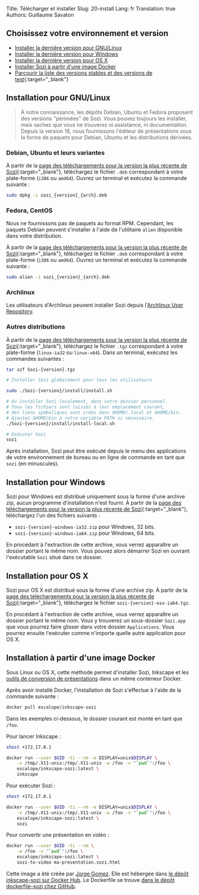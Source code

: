 Title: Télécharger et installer
Slug: 20-install
Lang: fr
Translation: true
Authors: Guillaume Savaton

Choisissez votre environnement et version
------------------------------------------

* [Installer la dernière version pour GNU/Linux](#installation-pour-gnulinux)
* [Installer la dernière version pour Windows](#installation-pour-windows)
* [Installer la dernière version pour OS X](#installation-pour-os-x)
* [Installer Sozi à partir d'une image Docker](#installation-a-partir-dune-image-docker)
* [Parcourir la liste des versions stables et des versions de test](https://github.com/senshu/Sozi/releases){:target="_blank"}

Installation pour GNU/Linux
---------------------------

> À notre connaissance, les dépôts Debian, Ubuntu et Fedora proposent des versions
> "périmées" de Sozi.
> Vous pouvez toujours les installer, mais sachez que vous ne trouverez ni
> assistance, ni documentation.
> Depuis la version 18, nous fournissons l'éditeur de présentations sous la forme
> de paquets pour Debian, Ubuntu et les distributions dérivées.

### Debian, Ubuntu et leurs variantes

À partir de la [page des téléchargements pour la version la plus récente de Sozi](https://github.com/senshu/Sozi/releases/latest){:target="_blank"},
téléchargez le fichier `.deb` correspondant à votre plate-forme (`i386` ou `amd64`).
Ouvrez un terminal et exécutez la commande suivante&nbsp;:

```bash
sudo dpkg -i sozi_{version}_{arch}.deb
```

### Fedora, CentOS

Nous ne fournissons pas de paquets au format RPM.
Cependant, les paquets Debian peuvent s'installer à l'aide
de l'utilitaire `alien` disponible dans votre distribution.

À partir de la [page des téléchargements pour la version la plus récente de Sozi](https://github.com/senshu/Sozi/releases/latest){:target="_blank"},
téléchargez le fichier `.deb` correspondant à votre plate-forme (`i386` ou `amd64`).
Ouvrez un terminal et exécutez la commande suivante&nbsp;:

```bash
sudo alien -i sozi_{version}_{arch}.deb
```

### Archlinux

Les utilisateurs d'Archlinux peuvent installer Sozi depuis l'[Archlinux User Repository](https://aur.archlinux.org/packages/sozi).

### Autres distributions

À partir de la [page des téléchargements pour la version la plus récente de Sozi](https://github.com/senshu/Sozi/releases/latest){:target="_blank"},
téléchargez le fichier `.tgz` correspondant à votre plate-forme (`linux-ia32` ou `linux-x64`).
Dans un terminal, exécutez les commandes suivantes&nbsp;:

```bash
tar xzf Sozi-{version}.tgz

# Installer Sozi globalement pour tous les utilisateurs

sudo ./Sozi-{version}/install/install.sh

# Ou installer Sozi localement, dans votre dossier personnel.
# Tous les fichiers sont laissés à leur emplacement courant,
# des liens symboliques sont créés dans $HOME/.local et $HOME/bin.
# Ajoutez $HOME/bin à votre variable PATH si nécessaire.
./Sozi-{version}/install/install-local.sh

# Exécuter Sozi
sozi
```

Après installation, Sozi peut être exécuté depuis le menu des applications de votre environnement de bureau ou en ligne de commande en tant que `sozi` (en minuscules).

Installation pour Windows
-------------------------

Sozi pour Windows est distribué uniquement sous la forme d'une archive zip, aucun programme d'installation n'est fourni.
À partir de la [page des téléchargements pour la version la plus récente de Sozi](https://github.com/senshu/Sozi/releases/latest){:target="_blank"},
téléchargez l'un des fichiers suivants&nbsp;:

* `sozi-{version}-windows-ia32.zip` pour Windows, 32 bits.
* `sozi-{version}-windows-ia64.zip` pour Windows, 64 bits.

En procédant à l'extraction de cette archive, vous verrez apparaître un dossier
portant le même nom.
Vous pouvez alors démarrer Sozi en ouvrant l'exécutable `Sozi` situé dans ce dossier.

Installation pour OS X
----------------------

Sozi pour OS X est distribué sous la forme d'une archive zip.
À partir de la [page des téléchargements pour la version la plus récente de Sozi](https://github.com/senshu/Sozi/releases/latest){:target="_blank"},
téléchargez le fichier `sozi-{version}-osx-ia64.tgz`.

En procédant à l'extraction de cette archive, vous verrez apparaître un dossier
portant le même nom.
Vous y trouverez un sous-dossier `Sozi.app` que vous pourrez
faire glisser dans votre dossier `Applications`.
Vous pourrez ensuite l'exécuter comme n'importe quelle autre application pour OS X.

Installation à partir d'une image Docker
----------------------------------------

Sous Linux ou OS X, cette méthode permet d'installer Sozi, Inkscape et les
[outils de conversion de présentations](|filename|tutorial-converting.md)
dans un même conteneur Docker.

Après avoir installé Docker, l'installation de Sozi s'effectue à l'aide de la
commande suivante&nbsp;:

```bash
docker pull escalope/inkscape-sozi
```

Dans les exemples ci-dessous, le dossier courant est monté en tant que
`/foo`.

Pour lancer Inkscape&nbsp;:

```bash
xhost +172.17.0.1

docker run --user $UID -ti --rm -e DISPLAY=unix$DISPLAY \
    -v /tmp/.X11-unix:/tmp/.X11-unix -w /foo -v "`pwd`":/foo \
    escalope/inkscape-sozi:latest \
    inkscape
```

Pour exécuter Sozi&nbsp;:

```bash
xhost +172.17.0.1

docker run --user $UID -ti --rm -e DISPLAY=unix$DISPLAY \
    -v /tmp/.X11-unix:/tmp/.X11-unix -w /foo -v "`pwd`":/foo \
    escalope/inkscape-sozi:latest \
    sozi
```

Pour convertir une présentation en vidéo&nbsp;:

```bash
docker run --user $UID -ti --rm \
    -w /foo -v "`pwd`":/foo \
    escalope/inkscape-sozi:latest \
    sozi-to-video ma-presentation.sozi.html
```

Cette image a été créée par [Jorge Gomez](https://github.com/escalope).
Elle est hébergée dans [le dépôt inkscape-sozi sur Docker Hub](https://hub.docker.com/r/escalope/inkscape-sozi).
Le Dockerfile se trouve [dans le dépôt dockerfile-sozi chez GitHub](https://github.com/escalope/dockerfile-sozi).
